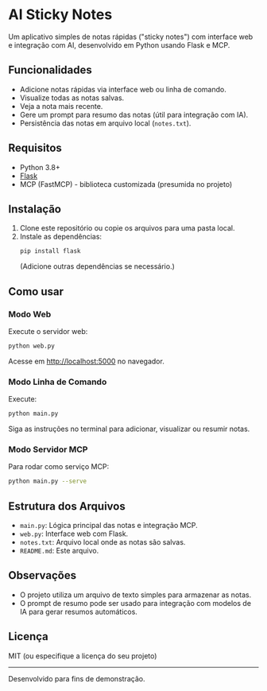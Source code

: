 # AI Sticky Notes

Um aplicativo simples de notas rápidas ("sticky notes") com interface web e integração com AI, desenvolvido em Python usando Flask e MCP.

## Funcionalidades

- Adicione notas rápidas via interface web ou linha de comando.
- Visualize todas as notas salvas.
- Veja a nota mais recente.
- Gere um prompt para resumo das notas (útil para integração com IA).
- Persistência das notas em arquivo local (`notes.txt`).

## Requisitos

- Python 3.8+
- [Flask](https://flask.palletsprojects.com/)
- MCP (FastMCP) - biblioteca customizada (presumida no projeto)

## Instalação

1. Clone este repositório ou copie os arquivos para uma pasta local.
2. Instale as dependências:
   ```bash
   pip install flask
   ```
   (Adicione outras dependências se necessário.)

## Como usar

### Modo Web

Execute o servidor web:
```bash
python web.py
```
Acesse em [http://localhost:5000](http://localhost:5000) no navegador.

### Modo Linha de Comando

Execute:
```bash
python main.py
```
Siga as instruções no terminal para adicionar, visualizar ou resumir notas.

### Modo Servidor MCP

Para rodar como serviço MCP:
```bash
python main.py --serve
```

## Estrutura dos Arquivos

- `main.py`: Lógica principal das notas e integração MCP.
- `web.py`: Interface web com Flask.
- `notes.txt`: Arquivo local onde as notas são salvas.
- `README.md`: Este arquivo.

## Observações

- O projeto utiliza um arquivo de texto simples para armazenar as notas.
- O prompt de resumo pode ser usado para integração com modelos de IA para gerar resumos automáticos.

## Licença

MIT (ou especifique a licença do seu projeto)

---
Desenvolvido para fins de demonstração.
